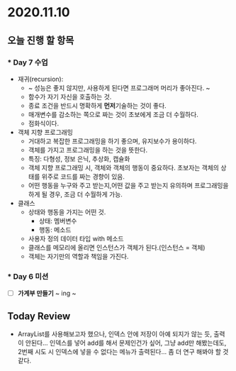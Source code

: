 # 2020.11.10

## 오늘 진행 할 항목

### * Day 7 수업

* 재귀(recursion):
  * ~ 성능은 좋지 않지만, 사용하게 된다면 프로그래머 머리가 좋아진다. ~
  * 함수가 자기 자신을 호출하는 것.
  * 종료 조건을 반드시 명확하게 **먼저**기술하는 것이 좋다.
  * 매개변수를 감소하는 쪽으로 짜는 것이 초보에게 조금 더 수월하다.
  * 점화식이다.
* 객체 지향 프로그래밍
  * 거대하고 복잡한 프로그래밍을 하기 좋으며, 유지보수가 용이하다.
  * 객체를 가지고 프로그래밍을 하는 것을 뜻한다.
  * 특징:
    다형성, 정보 은닉, 추상화, 캡슐화
  * 객체 지향 프로그래밍 시, 객체와 객체의 행동이 중요하다.
    초보자는 객체의 상태를 위주로 코드를 짜는 경향이 있음.
  * 어떤 행동을 누구와 주고 받는지,어떤 값을 주고 받는지 유의하며 프로그래밍을 하게 될 경우, 조금 더 수월하게 가능.
* 클래스
  * 상태와 행동을 가지는 어떤 것.
    * 상태: 멤버변수
    * 행동: 메소드
  * 사용자 정의 데이터 타입 with 메소드
  * 클래스를 메모리에 올리면 인스턴스가 객체가 된다.(인스턴스 = 객체)
  * 객체는 자기만의 역할과 책임을 가진다.



### * Day 6 미션

- [ ] **가계부 만들기** ~ ing ~



## Today Review

* ArrayList를 사용해보고자 했으나, 인덱스 안에 저장이 아예 되지가 않는 듯, 출력이 안된다...
  인덱스를 넣어 add를 해서 문제인건가 싶어, 그냥 add만 해봤는데도, 2번째 시도 시 인덱스에 넣을 수 없다는 메뉴가 출력된다... 
  좀 더 연구 해봐야 할 것 같다.
